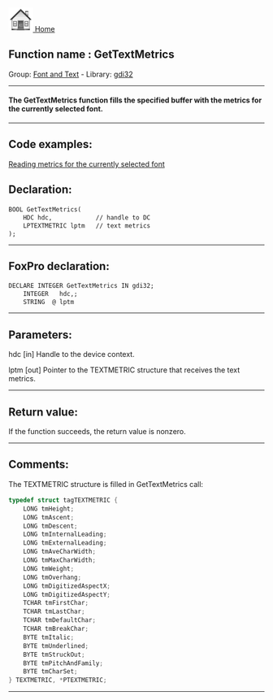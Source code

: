 [<img src="../../images/home.png"> Home ](https://github.com/VFPX/Win32API)  

## Function name : GetTextMetrics
Group: [Font and Text](../../functions_group.md#Font_and_Text)  -  Library: [gdi32](../../Libraries.md#gdi32)  
***  


#### The GetTextMetrics function fills the specified buffer with the metrics for the currently selected font. 
***  


## Code examples:
[Reading metrics for the currently selected font](../../samples/sample_339.md)  

## Declaration:
```foxpro  
BOOL GetTextMetrics(
	HDC hdc,            // handle to DC
	LPTEXTMETRIC lptm   // text metrics
);  
```  
***  


## FoxPro declaration:
```foxpro  
DECLARE INTEGER GetTextMetrics IN gdi32;
	INTEGER   hdc,;
	STRING  @ lptm  
```  
***  


## Parameters:
hdc 
[in] Handle to the device context. 

lptm 
[out] Pointer to the TEXTMETRIC structure that receives the text metrics.   
***  


## Return value:
If the function succeeds, the return value is nonzero.  
***  


## Comments:
The TEXTMETRIC structure is filled in GetTextMetrics call:  
```cpp
typedef struct tagTEXTMETRIC {   
	LONG tmHeight;   
	LONG tmAscent;   
	LONG tmDescent;   
	LONG tmInternalLeading;   
	LONG tmExternalLeading;   
	LONG tmAveCharWidth;   
	LONG tmMaxCharWidth;   
	LONG tmWeight;   
	LONG tmOverhang;   
	LONG tmDigitizedAspectX;   
	LONG tmDigitizedAspectY;   
	TCHAR tmFirstChar;   
	TCHAR tmLastChar;   
	TCHAR tmDefaultChar;   
	TCHAR tmBreakChar;   
	BYTE tmItalic;   
	BYTE tmUnderlined;   
	BYTE tmStruckOut;   
	BYTE tmPitchAndFamily;   
	BYTE tmCharSet;   
} TEXTMETRIC, *PTEXTMETRIC;
```

***  

